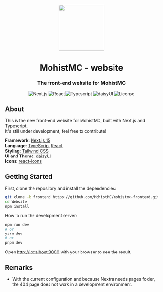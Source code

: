 <div align="center">
  <img height="150px"
    src="https://avatars.githubusercontent.com/u/54493246"
   alt=""/>     
  <h1 align="center">MohistMC - website</h1>

### The front-end website for MohistMC

![Next.js](https://img.shields.io/badge/next.js-000000?style=for-the-badge&logo=nextdotjs&logoColor=white)
![React](https://img.shields.io/badge/react-166666?style=for-the-badge&logo=react&logoColor=white)
![Typescript](https://img.shields.io/badge/typescript-007ACC?style=for-the-badge&logo=typescript&logoColor=white)
![daisyUI](https://img.shields.io/badge/daisyUI-FFB56A?style=for-the-badge&logo=daisyUI&logoColor=white)
![License](https://img.shields.io/github/license/MohistMC/Website?style=for-the-badge)

</div>

## About

This is the new front-end website for MohistMC, built with Next.js and Typescript.  
It's still under development, feel free to contribute!


**Framework**: [Next.js 15](https://nextjs.org/)  
**Language**: [TypeScript](https://www.typescriptlang.org/)  [React](https://react.dev/)  
**Styling**: [Tailwind CSS](https://tailwindcss.com/)  
**UI and Theme**: [daisyUI](https://daisyui.com/)  
**Icons**: [react-icons](https://react-icons.github.io/react-icons/) 

## Getting Started

First, clone the repository and install the dependencies:     

```bash
git clone -b frontend https://github.com/MohistMC/mohistmc-frontend.git
cd Website
npm install
```

How to run the development server:

```bash
npm run dev
# or
yarn dev
# or
pnpm dev
```

Open [http://localhost:3000](http://localhost:3000) with your browser to see the result.

## Remarks

- With the current configuration and because Nextra needs pages folder, the 404 page does not work in a development environment.
